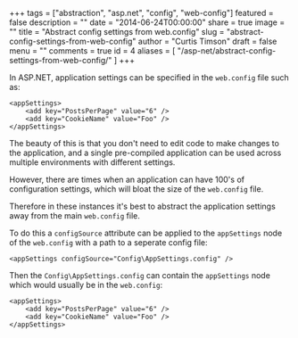 +++
tags = ["abstraction", "asp.net", "config", "web-config"]
featured = false
description = ""
date = "2014-06-24T00:00:00"
share = true
image = ""
title = "Abstract config settings from web.config"
slug = "abstract-config-settings-from-web-config"
author = "Curtis Timson"
draft = false
menu = ""
comments = true
id = 4
aliases = [
    "/asp-net/abstract-config-settings-from-web-config/"
]
+++

In ASP.NET, application settings can be specified in the `web.config` file such as:

    <appSettings>
        <add key="PostsPerPage" value="6" />
        <add key="CookieName" value="Foo" />
    </appSettings>

The beauty of this is that you don't need to edit code to make changes to the application, and a single pre-compiled application can be used across multiple environments with different settings.

However, there are times when an application can have 100's of configuration settings, which will bloat the size of the `web.config` file.

Therefore in these instances it's best to abstract the application settings away from the main `web.config` file.

To do this a `configSource` attribute can be applied to the `appSettings` node of the `web.config` with a path to a seperate config file:

    <appSettings configSource="Config\AppSettings.config" />

Then the `Config\AppSettings.config` can contain the `appSettings` node which would usually be in the `web.config`:

    <appSettings>
        <add key="PostsPerPage" value="6" />
        <add key="CookieName" value="Foo" />
    </appSettings>
